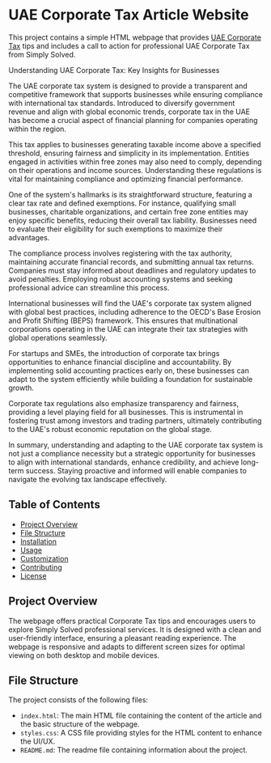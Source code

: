 # UAE Corporate Tax Article Website

This project contains a simple HTML webpage that provides  <a href=https://www.simplysolved.ae/uae-corporate-tax/>UAE Corporate Tax</a> tips and includes a call to action for professional UAE Corporate Tax from Simply Solved.

Understanding UAE Corporate Tax: Key Insights for Businesses

The UAE corporate tax system is designed to provide a transparent and competitive framework that supports businesses while ensuring compliance with international tax standards. Introduced to diversify government revenue and align with global economic trends, corporate tax in the UAE has become a crucial aspect of financial planning for companies operating within the region.

This tax applies to businesses generating taxable income above a specified threshold, ensuring fairness and simplicity in its implementation. Entities engaged in activities within free zones may also need to comply, depending on their operations and income sources. Understanding these regulations is vital for maintaining compliance and optimizing financial performance.

One of the system's hallmarks is its straightforward structure, featuring a clear tax rate and defined exemptions. For instance, qualifying small businesses, charitable organizations, and certain free zone entities may enjoy specific benefits, reducing their overall tax liability. Businesses need to evaluate their eligibility for such exemptions to maximize their advantages.

The compliance process involves registering with the tax authority, maintaining accurate financial records, and submitting annual tax returns. Companies must stay informed about deadlines and regulatory updates to avoid penalties. Employing robust accounting systems and seeking professional advice can streamline this process.

International businesses will find the UAE's corporate tax system aligned with global best practices, including adherence to the OECD's Base Erosion and Profit Shifting (BEPS) framework. This ensures that multinational corporations operating in the UAE can integrate their tax strategies with global operations seamlessly.

For startups and SMEs, the introduction of corporate tax brings opportunities to enhance financial discipline and accountability. By implementing solid accounting practices early on, these businesses can adapt to the system efficiently while building a foundation for sustainable growth.

Corporate tax regulations also emphasize transparency and fairness, providing a level playing field for all businesses. This is instrumental in fostering trust among investors and trading partners, ultimately contributing to the UAE's robust economic reputation on the global stage.

In summary, understanding and adapting to the UAE corporate tax system is not just a compliance necessity but a strategic opportunity for businesses to align with international standards, enhance credibility, and achieve long-term success. Staying proactive and informed will enable companies to navigate the evolving tax landscape effectively.

## Table of Contents

- [Project Overview](#project-overview)
- [File Structure](#file-structure)
- [Installation](#installation)
- [Usage](#usage)
- [Customization](#customization)
- [Contributing](#contributing)
- [License](#license)

## Project Overview

The webpage offers practical Corporate Tax tips and encourages users to explore Simply Solved professional services. It is designed with a clean and user-friendly interface, ensuring a pleasant reading experience. The webpage is responsive and adapts to different screen sizes for optimal viewing on both desktop and mobile devices.

## File Structure

The project consists of the following files:


- `index.html`: The main HTML file containing the content of the article and the basic structure of the webpage.
- `styles.css`: A CSS file providing styles for the HTML content to enhance the UI/UX.
- `README.md`: The readme file containing information about the project.
